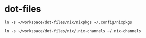 # dot-files
`ln -s ~/workspace/dot-files/nix/nixpkgs ~/.config/nixpkgs`

`ln -s ~/workspace/dot-files/nix/.nix-channels ~/.nix-channels`
